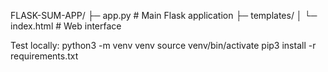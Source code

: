 FLASK-SUM-APP/
├─ app.py          # Main Flask application
├─ templates/
│  └─ index.html           # Web interface


Test locally:
python3 -m venv venv
source venv/bin/activate
pip3 install -r requirements.txt

